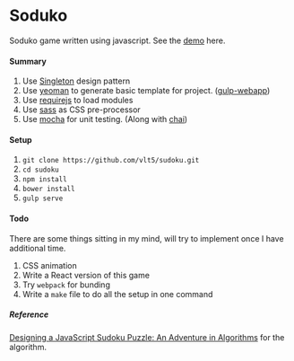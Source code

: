 # Soduko
Soduko game written using javascript. See the [demo](http://vlt5.github.io/sudoku/index.html) here.

#### Summary
1. Use [Singleton](http://addyosmani.com/resources/essentialjsdesignpatterns/book/) design pattern
2. Use [yeoman](http://yeoman.io/) to generate basic template for project. ([gulp-webapp](https://github.com/yeoman/generator-gulp-webapp))
3. Use [requirejs](http://requirejs.org/) to load modules
4. Use [sass](http://sass-lang.com/) as CSS pre-processor
5. Use [mocha](http://mochajs.org/) for unit testing. (Along with [chai](http://chaijs.com/))


#### Setup
1. `git clone https://github.com/vlt5/sudoku.git`
2. `cd sudoku`
3. `npm install`
4. `bower install`
5. `gulp serve`


#### Todo
There are some things sitting in my mind, will try to implement once I have additional time.  
1. CSS animation  
2. Write a React version of this game  
3. Try `webpack` for bunding  
4. Write a `make` file to do all the setup in one command  


##### Reference
[Designing a JavaScript Sudoku Puzzle: An Adventure in Algorithms](http://moriel.smarterthanthat.com/tips/javascript-sudoku-backtracking-algorithm/) for the algorithm.